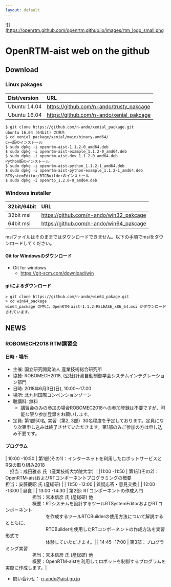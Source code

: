 ```yaml
---
layout: default
---
```

![](https://openrtm.github.com/openrtm.github.io/images/rtm_logo_small.png

# OpenRTM-aist web on the github

## Download

### Linux pakages


| Dist/version  | URL                                      |
|:--------------|:-----------------------------------------| 
| Ubuntu 14.04  | https://github.com/n-ando/trusty_pakcage |
| Ubuntu 16.04  | https://github.com/n-ando/xenial_pakcage |

```shell
$ git clone https://github.com/n-ando/xenial_package.git
ubuntu 16.04 (64bit) の場合
$ cd xenial_package/xenial/main/binary-amd64/
C++版のインストール
$ sudo dpkg -i openrtm-aist-1.1.2-0_amd64.deb
$ sudo dpkg -i openrtm-aist-example_1.1.2-0_amd64.deb
$ sudo dpkg -i openrtm-aist-dev_1.1.2-0_amd64.deb
Python版のインストール
$ sudo dpkg -i openrtm-aist-python_1.1.2-1_amd64.deb
$ sudo dpkg -i openrtm-aist-python-example_1.1.2-1_amd64.deb
RTSystemEditor/RTCBuilderのインストール
$ sudo dpkg -i openrtp_1.2.0-0_amd64.deb
```

### Windows installer

| 32bit/64bit   | URL                                      |
|:--------------|:-----------------------------------------| 
| 32bit msi     | https://github.com/n-ando/win32_pakcage  |
| 64bit msi     | https://github.com/n-ando/win64_pakcage  |

msiファイルはそのままではダウンロードできません。以下の手順でmsiをダウンロードしてください。

#### Git for Windowsのダウンロード

- Git for windows
  - https://git-scm.com/download/win

#### gitによるダウンロード

```shell
> git clone https://github.com/n-ando/win64_pakage.git
> cd win64_package
win64_package の中に、OpenRTM-aist-1.1.2-RELEASE_x86_64.msi がダウンロードされています。
```

## NEWS

### ROBOMECH2018 RTM講習会

#### 日時・場所
- 主催: 国立研究開発法人 産業技術総合研究所
- 協賛: ROBOMECH2018, (公社)計測自動制御学会システムインテグレーション部門
- 日時: 2018年6月3日(日), 10:00〜17:00 
- 場所: 北九州国際コンベンションゾーン
- 聴講料: 無料
  - 講習会のみの参加の場合ROBOMEC2018への参加登録は不要ですが、可能な限り参加登録をお願いします。
- 定員: 第1部50名, 実習（第2, 3部）30名程度を予定しております。定員になり次第申し込みは終了させていただきます。第1部のみご参加の方は申し込み不要です。

#### プログラム

| 10:00 -10:50	| 第1部(その1)：インターネットを利用したロボットサービスとRSiの取り組み2018 <br/>　担当：成田雅彦 氏（産業技術大学院大学）|
|11:00 -11:50	| 第1部(その2)：OpenRTM-aistおよびRTコンポーネントプログラミングの概要 </br> 担当：安藤慶昭 氏 (産総研) |
| 11:50 -12:00	| 質疑応答・意見交換 |
| 12:00 -13:00	| 昼食 |
| 13:00 -14:30	| 第2部: RTコンポーネントの作成入門 <br/>　　　　　　担当：宮本信彦 氏 (産総研) 他 </br>　　　　　　概要：RTシステムを設計するツールRTSystemEditorおよびRTコンポーネント<br/>　　　　　　　　　を作成するツールRTCBuilderの使用方法について解説するとともに、<br/>　　　　　　　　　RTCBuilderを使用したRTコンポーネントの作成方法を実習形式で<br/>　　　　　　　　　体験していただきます。|
| 14:45 -17:00	| 第3部：プログラミング実習 <br/>　　　　　　担当：宮本信彦 氏 (産総研) 他 <br/>　　　　　　概要：OpenRTM-aistを利用してロボットを制御するプログラムを実際に作成します。|

- 問い合わせ： n-ando@aist.go.jp


